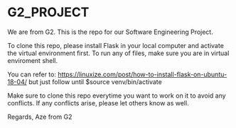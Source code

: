 # G2_PROJECT
We are from G2. This is the repo for our Software Engineering Project. 

To clone this repo, please install Flask in your local computer and activate the virtual environment first. To run any of files, make sure you are in virtual enviroment shell. 

You can refer to: https://linuxize.com/post/how-to-install-flask-on-ubuntu-18-04/ but just follow until $source venv/bin/activate

Make sure to clone this repo everytime you want to work on it to avoid any conflicts. If any conflicts arise, please let others know as well. 

Regards,
Aze from G2


